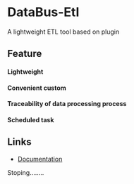 # DataBus-Etl

A lightweight ETL tool based on plugin

## Feature

#### Lightweight

#### Convenient custom

#### Traceability of data processing process

#### Scheduled task

## Links

- [Documentation](https://advancedproductivity.github.io/DataBus-Etl/)

Stoping........